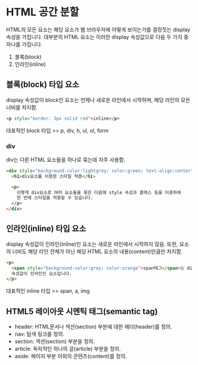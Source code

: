 # HTML 공간 분할

HTML의 모든 요소는 해당 요소가 웹 브라우저에 어떻게 보이는가를 결정짓는 display 속성을 가집니다.
대부분의 HTML 요소는 이러한 display 속성값으로 다음 두 가지 중 하나를 가집니다.

1. 블록(block)
2. 인라인(inline)

## 블록(block) 타입 요소

display 속성값이 block인 요소는 언제나 새로운 라인에서 시작하며, 해당 라인의 모든 너비를 차지함.

```html
<p style="border: 3px solid red">inline</p>
```

대표적인 block 타입 >> p, div, h, ul, ol, form

### div

div는 다른 HTML 요소들을 하나로 묶는데 자주 사용함.

```html
<div style="background-color:lightgrey; color:green; text-align:center">
  <h1>div요소를 이용한 스타일 적용</h1>

  <p>
    이렇게 div요소로 여러 요소들을 묶은 다음에 style 속성과 클래스 등을 이용하여
    한 번에 스타일을 적용할 수 있습니다.
  </p>
</div>
```

## 인라인(inline) 타입 요소

display 속성값이 인라인(inline)인 요소는 새로운 라인에서 시작하지 않음.
또한, 요소의 너비도 해당 라인 전체가 아닌 해당 HTML 요소의 내용(content)만큼만 차지함.

```html
<p>
  <span style="background-color:grey; color:orange">span태그</span>는 display
  속성값이 인라인인 요소입니다.
</p>
```

대표적인 inline 타입 >> span, a, img

## HTML5 레이아웃 시멘틱 태그(semantic tag)

- header: HTML문서나 섹션(section) 부분에 대한 헤더(header)를 정의.
- nav: 탐색 링크를 정의.
- section: 섹션(section) 부분을 정의.
- article: 독릭적인 하나의 글(article) 부분을 정의.
- aside: 페이지 부분 이외의 콘텐츠(content)를 정의.
